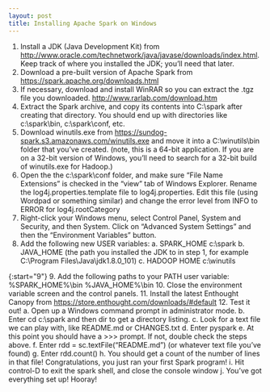 ```yaml
---
layout: post
title: Installing Apache Spark on Windows
---
```


1. Install a JDK (Java Development Kit) from http://www.oracle.com/technetwork/java/javase/downloads/index.html. Keep track of where you installed the JDK; you’ll need that later. 
2. Download a pre-built version of Apache Spark from https://spark.apache.org/downloads.html 
3. If necessary, download and install WinRAR so you can extract the .tgz file you downloaded. http://www.rarlab.com/download.htm 
4. Extract the Spark archive, and copy its contents into C:\spark after creating that directory.  You should end up with directories like c:\spark\bin, c:\spark\conf, etc. 
5. Download winutils.exe from https://sundog-spark.s3.amazonaws.com/winutils.exe and move it into a C:\winutils\bin folder that you’ve created. (note, this is a 64-bit application. If you are on a 32-bit version of Windows, you’ll need to search for a 32-bit build of winutils.exe for Hadoop.) 
6. Open the the c:\spark\conf folder, and make sure “File Name Extensions” is checked in the “view” tab of Windows Explorer. Rename the log4j.properties.template file to log4j.properties. Edit this file (using Wordpad or something similar) and change the error level from INFO to ERROR for log4j.rootCategory 
7. Right-click your Windows menu, select Control Panel, System and Security, and then System. Click on “Advanced System Settings” and then the “Environment Variables” button. 
8. Add the following new USER variables: 
a. SPARK_HOME  c:\spark 
b. JAVA_HOME (the path you installed the JDK to in step 1, for example C:\Program Files\Java\jdk1.8.0_101) 
c. HADOOP HOME c:\winutils 

{:start="9"}
9. Add the following paths to your PATH user variable: %SPARK_HOME%\bin %JAVA_HOME%\bin 
10. Close the environment variable screen and the control panels. 
11. Install the latest Enthought Canopy from https://store.enthought.com/downloads/#default 
12. Test it out! 
a. Open up a Windows command prompt in administrator mode. 
b. Enter cd c:\spark and then dir to get a directory listing. 
c. Look for a text file we can play with, like README.md or CHANGES.txt d. Enter pyspark 
e. At this point you should have a >>> prompt. If not, double check the steps above. 
f. Enter rdd = sc.textFile(“README.md”) (or whatever text file you’ve found) 
g. Enter rdd.count() 
h. You should get a count of the number of lines in that file! Congratulations, you just ran your first Spark program! 
i. Hit control-D to exit the spark shell, and close the console window 
j. You’ve got everything set up! Hooray! 